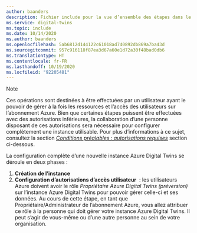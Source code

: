 ```yaml
---
author: baanders
description: Fichier include pour la vue d’ensemble des étapes dans le programme d’installation d’Azure Digital Twins
ms.service: digital-twins
ms.topic: include
ms.date: 10/14/2020
ms.author: baanders
ms.openlocfilehash: 5ab6812d144122c61018ad740892db869a7ba43d
ms.sourcegitcommit: 957c916118f87ea3d67a60e1d72a30f48bad0db6
ms.translationtype: HT
ms.contentlocale: fr-FR
ms.lasthandoff: 10/19/2020
ms.locfileid: "92205481"
---
```

>[!NOTE]
>Ces opérations sont destinées à être effectuées par un utilisateur ayant le pouvoir de gérer à la fois les ressources et l’accès des utilisateurs sur l’abonnement Azure. Bien que certaines étapes puissent être effectuées avec des autorisations inférieures, la collaboration d’une personne disposant de ces autorisations sera nécessaire pour configurer complètement une instance utilisable. Pour plus d’informations à ce sujet, consultez la section [*Conditions préalables : autorisations requises*](#prerequisites-permission-requirements) section ci-dessous.

La configuration complète d’une nouvelle instance Azure Digital Twins se déroule en deux phases :
1. **Création de l’instance**
2. **Configuration d’autorisations d’accès utilisateur**  : les utilisateurs Azure doivent avoir le rôle *Propriétaire Azure Digital Twins (préversion)* sur l’instance Azure Digital Twins pour pouvoir gérer celle-ci et ses données. Au cours de cette étape, en tant que Propriétaire/Administrateur de l’abonnement Azure, vous allez attribuer ce rôle à la personne qui doit gérer votre instance Azure Digital Twins. Il peut s’agir de vous-même ou d’une autre personne au sein de votre organisation.